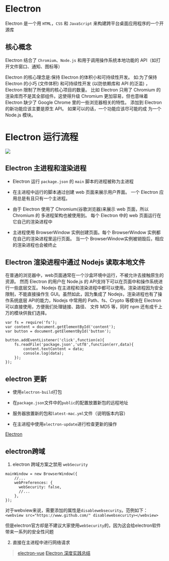 # Electron

Electron 是一个用 `HTML`，`CSS` 和 `JavaScript` 来构建跨平台桌面应用程序的一个开源库

## 核心概念

Electron 结合了 `Chromium`、`Node.js` 和用于调用操作系统本地功能的 API（如打开文件窗口、通知、图标等）

Electron 的核心理念是:保持 Electron 的体积小和可持续性开发。
如:为了保持 Electron 的小巧 (文件体积) 和可持续性开发 (以防依赖库和 API 的泛滥) ， Electron 限制了所使用的核心项目的数量。
比如 Electron 只用了 Chromium 的渲染库而不是其全部组件。这使得升级 Chromium 更加容易，但也意味着 Electron 缺少了 Google Chrome 里的一些浏览器相关的特性。 添加到 Electron 的新功能应该主要是原生 API。 如果可以的话，一个功能应该尽可能的成 为一个 Node.js 模块。

# Electron 运行流程

![](https://upload-images.jianshu.io/upload_images/1480597-7d07da8dccab3159.png?imageMogr2/auto-orient/strip|imageView2/2/w/1200/format/webp)

## Electron 主进程和渲染进程

- Electron 运行 `package.json` 的 `main` 脚本的进程被称为主进程

- 在主进程中运行的脚本通过创建 web 页面来展示用户界面。 一个 Electron 应用总是有且只有一个主进程。

- 由于 Electron 使用了 Chromium(谷歌浏览器)来展示 web 页面，所以 Chromium 的 多进程架构也被使用到。 每个 Electron 中的 web 页面运行在它自己的渲染进程中

- 主进程使用 BrowserWindow 实例创建页面。每个 BrowserWindow 实例都在自己的渲染进程里运行页面。 当一个 BrowserWindow实例被销毁后，相应的渲染进程也会被终止

## Electron 渲染进程中通过 Nodejs 读取本地文件

在普通的浏览器中，web页面通常在一个沙盒环境中运行，不被允许去接触原生的资源。 然而 Electron 的用户在 Node.js 的 API支持下可以在页面中和操作系统进行一些底层交互。
Nodejs 在主进程和渲染进程中都可以使用。渲染进程因为安全限制，不能直接操作生 GUI。虽然如此，因为集成了 Nodejs，渲染进程也有了操作系统底层 API的能力，Nodejs 中常用的 Path、fs、Crypto 等模块在 Electron 可以直接使用，方便我们处理链接、路径、 文件 MD5 等，同时 npm 还有成千上万的模块供我们选择。

```
var fs = require('fs');
var content = document.getElementById('content'); 
var button = document.getElementById('button');

button.addEventListener('click',function(e){
    fs.readFile('package.json','utf8',function(err,data){ 
        content.textContent = data;
        console.log(data);
    }); 
});

```

## electron 更新

- 使用`electron-build`打包

- 在`package.json`文件中的`public`的配置放置新包的远程地址

- 服务器放置新的包和`latest-mac.yml`文件（说明版本内容）

- 在主进程中使用`electron-update`进行检查更新的操作

[Electron](https://www.jianshu.com/p/2244653515a7)

## electron跨域

1. electron 跨域方案之禁用 `webSecurity`

  ```
  mainWindow = new BrowserWindow({
      //...
      webPreferences: {
        webSecurity: false,
        //...
      },
  });
  ```

  对于webview来说，需要添加的属性是`disablewebsecurity`。范例如下：
  `<webview src="https://www.github.com/" disablewebsecurity></webview>`
  
  但是electron官方却是不建议大家使用`webSecurity`的，因为这会给electron软件带来一系列的安全性问题


2. 直接在主进程中进行网络请求

> [electron-vue](https://simulatedgreg.gitbooks.io/electron-vue/content/cn/file-tree.html)
> [Electron 深度实践总结](https://changkun.us/archives/2017/03/217/)